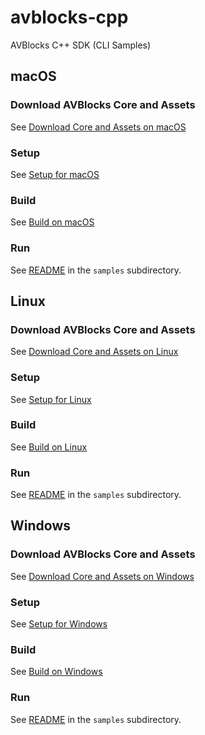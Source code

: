# avblocks-cpp

AVBlocks C++ SDK (CLI Samples)

## macOS

### Download AVBlocks Core and Assets

See [Download Core and Assets on macOS](./docs/download-avblocks-core-and-assets-mac.md) 

### Setup

See [Setup for macOS](./docs/setup-mac.md)

### Build

See [Build on macOS](./docs/build-mac.md)

### Run

See [README](./samples/darwin/README.md) in the `samples` subdirectory. 

## Linux

### Download AVBlocks Core and Assets

See [Download Core and Assets on Linux](./docs/download-avblocks-core-and-assets-linux.md) 

### Setup

See [Setup for Linux](./docs/setup-linux.md)

### Build

See [Build on Linux](./docs/build-linux.md)

### Run

See [README](./samples/linux/README.md) in the `samples` subdirectory. 

## Windows

### Download AVBlocks Core and Assets

See [Download Core and Assets on Windows](./docs/download-avblocks-core-and-assets-windows.md) 

### Setup

See [Setup for Windows](./docs/setup-windows.md)

### Build

See [Build on Windows](./docs/build-windows.md)

### Run

See [README](./samples/windows/README.md) in the `samples` subdirectory. 
